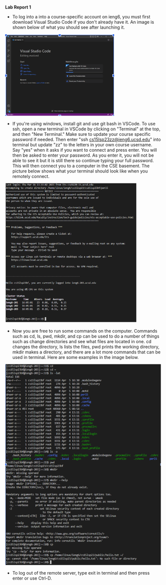 **Lab Report 1**
* To log into a into a course-specific account on ieng6, you must first download Visual Studio Code if you don't already have it. An image is shown below of what you should see after launching it. 

![VSCode](VScode.PNG)

* If you're using windows, install git and use git bash in VSCode. To use ssh, open a new terminal in VSCode by clicking on "Terminal" at the top, and then "New Terminal." Make sure to update your course specific password if needed. Then enter "ssh cs15lsp23zz@ieng6.ucsd.edu" into terminal but update "zz" to the letters in your own course username. Say "yes" when it asks if you want to connect and press enter. You will then be asked to enter your password. As you enter it, you will not be able to see it but it is still there so continue typing your full password. This will then connect you to a computer in the CSE basement. The picture below shows what your terminal should look like when you remotely connect. 

![Connected](RemotelyConnecting.PNG)

* Now you are free to run some commands on the computer. Commands such as cd, ls, pwd, mkdir, and cp can be used to do a number of things such as change directories and see what files are located in one. cd changes the directory, ls lists the files, pwd prints the working directory, mkdir makes a directory, and there are a lot more commands that can be used in terminal. Here are some examples in the image below. 

![Commands](commands.png)

* To log out of the remote server, type exit in terminal and then press enter or use Ctrl-D. 
